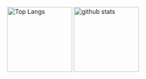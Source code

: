 <p align="left"> 
  <img alt="Top Langs" height="150px" src="https://github-readme-stats.vercel.app/api/top-langs/?username=cohsh&layout=compact&show_icons=true&theme=dark&exclude_repo=electromagnetism,cohsh.github.io" />
  <img alt="github stats" height="150px" src="https://github-readme-stats.vercel.app/api?username=cohsh&theme=dark&show_icons=ture" />
</p>
